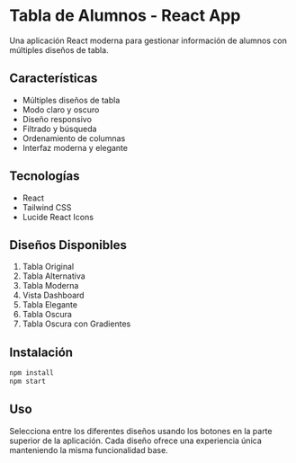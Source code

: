 # Tabla de Alumnos - React App

Una aplicación React moderna para gestionar información de alumnos con múltiples diseños de tabla.

## Características

- Múltiples diseños de tabla
- Modo claro y oscuro
- Diseño responsivo
- Filtrado y búsqueda
- Ordenamiento de columnas
- Interfaz moderna y elegante

## Tecnologías

- React
- Tailwind CSS
- Lucide React Icons

## Diseños Disponibles

1. Tabla Original
2. Tabla Alternativa
3. Tabla Moderna
4. Vista Dashboard
5. Tabla Elegante
6. Tabla Oscura
7. Tabla Oscura con Gradientes

## Instalación

```bash
npm install
npm start
```

## Uso

Selecciona entre los diferentes diseños usando los botones en la parte superior de la aplicación.
Cada diseño ofrece una experiencia única manteniendo la misma funcionalidad base.
